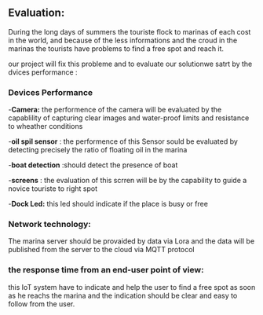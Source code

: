 ## Evaluation:

During the long days of summers the touriste flock to marinas of each cost in the world, and because of the less informations and the croud in the marinas the tourists have problems to find a free spot and reach it.

our project will fix this probleme and to evaluate our solutionwe satrt by the dvices performance :




### Devices Performance 

  -**Camera:** the performence of the camera will be evaluated by the  capablility of capturing clear images and  water-proof limits  and resistance to wheather conditions 

  -**oil spil sensor** : the performence of this Sensor sould be evaluated by detecting  precisely the ratio of floating oil in the marina

  -**boat detection** :should detect the presence of boat 

  -**screens** : the evaluation of this scrren will be by the capability to guide a novice touriste to right spot
  
  -**Dock Led:** this led should indicate if the place is busy or free 


### Network technology:

The marina server should be provaided by data via Lora and the data will be published from the server to the cloud via MQTT protocol 


### the response time from an end-user point of view: 

this IoT system have to indicate and help the user to find a free spot as soon as he reachs the marina and the indication should be clear and easy to follow from the user.
